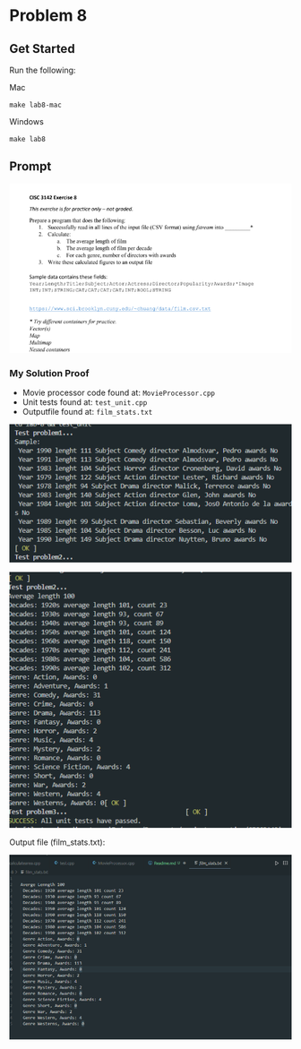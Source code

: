 # Problem 8

## Get Started

Run the following:

Mac
```
make lab8-mac
```

Windows
```
make lab8
```

## Prompt

![](./../img/2022-11-26-16-54-57.png)


### My Solution Proof

- Movie processor code found at: `MovieProcessor.cpp`
- Unit tests found at: `test_unit.cpp`
- Outputfile found at: `film_stats.txt`


![](./../img/2022-11-26-16-56-17.png)

![](./../img/2022-11-26-16-56-25.png)

Output file (film_stats.txt):

![](./../img/2022-11-26-16-57-04.png)








